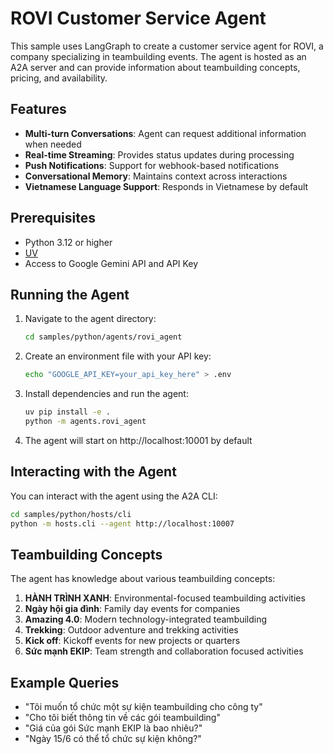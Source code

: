 # ROVI Customer Service Agent

This sample uses LangGraph to create a customer service agent for ROVI, a company specializing in teambuilding events. The agent is hosted as an A2A server and can provide information about teambuilding concepts, pricing, and availability.

## Features

- **Multi-turn Conversations**: Agent can request additional information when needed
- **Real-time Streaming**: Provides status updates during processing
- **Push Notifications**: Support for webhook-based notifications
- **Conversational Memory**: Maintains context across interactions
- **Vietnamese Language Support**: Responds in Vietnamese by default

## Prerequisites

- Python 3.12 or higher
- [UV](https://docs.astral.sh/uv/)
- Access to Google Gemini API and API Key

## Running the Agent

1. Navigate to the agent directory:
   ```bash
   cd samples/python/agents/rovi_agent
   ```

2. Create an environment file with your API key:
   ```bash
   echo "GOOGLE_API_KEY=your_api_key_here" > .env
   ```

3. Install dependencies and run the agent:
   ```bash
   uv pip install -e .
   python -m agents.rovi_agent
   ```

4. The agent will start on http://localhost:10001 by default

## Interacting with the Agent

You can interact with the agent using the A2A CLI:

```bash
cd samples/python/hosts/cli
python -m hosts.cli --agent http://localhost:10007
```

## Teambuilding Concepts

The agent has knowledge about various teambuilding concepts:

1. **HÀNH TRÌNH XANH**: Environmental-focused teambuilding activities
2. **Ngày hội gia đình**: Family day events for companies
3. **Amazing 4.0**: Modern technology-integrated teambuilding
4. **Trekking**: Outdoor adventure and trekking activities
5. **Kick off**: Kickoff events for new projects or quarters
6. **Sức mạnh EKIP**: Team strength and collaboration focused activities

## Example Queries

- "Tôi muốn tổ chức một sự kiện teambuilding cho công ty"
- "Cho tôi biết thông tin về các gói teambuilding"
- "Giá của gói Sức mạnh EKIP là bao nhiêu?"
- "Ngày 15/6 có thể tổ chức sự kiện không?"
